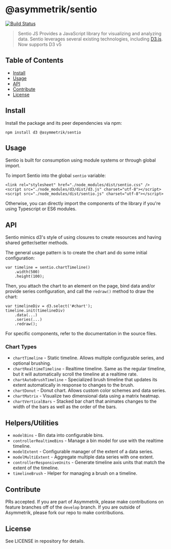 # @asymmetrik/sentio

[![Build Status][travis-image]][travis-url]

> Sentio JS
> Provides a JavaScript library for visualizing and analyzing data.
> Sentio leverages several existing technologies, including [D3.js](http://d3js.org).
> Now supports D3 v5


## Table of Contents
- [Install](#install)
- [Usage](#usage)
- [API](#api)
- [Contribute](#contribute)
- [License](#license)


## Install 
Install the package and its peer dependencies via npm:
```
npm install d3 @asymmetrik/sentio
```

## Usage
Sentio is built for consumption using module systems or through global import.
 
To import Sentio into the global ```sentio``` variable:
```
<link rel="stylesheet" href="./node_modules/dist/sentio.css" />
<script src="./node_modules/d3/dist/d3.js" charset="utf-8"></script>
<script src="./node_modules/dist/sentio.js" charset="utf-8"></script>
```

Otherwise, you can directly import the components of the library if you're using Typescript or ES6 modules.


## API
Sentio mimics d3's style of using closures to create resources and having shared getter/setter methods.

The general usage pattern is to create the chart and do some initial configuration:
```
var timeline = sentio.chartTimeline()
	.width(500)
	.height(100);
```

Then, you attach the chart to an element on the page,
bind data and/or provide series configuration,
and call the ```redraw()``` method to draw the chart:
```
var timelineDiv = d3.select('#chart');
timeline.init(timelineDiv)
	.data(...)
	.series(...)
	.redraw();
```

For specific components, refer to the documentation in the source files.

### Chart Types
* `chartTimeline` - Static timeline. Allows multiple configurable series, and optional brushing.
* `chartRealtimeTimeline` - Realtime timeline. Same as the regular timeline, but it will automatically scroll the timeline at a realtime rate.
* `chartAutoBrushTimeline` - Specialized brush timeline that updates its extent automatically in response to changes to the brush.
* `chartDonut` - Donut chart. Allows custom color schemes and data series.
* `chartMatrix` - Visualize two dimensional data using a matrix heatmap.
* `chartVerticalBars` - Stacked bar chart that animates changes to the width of the bars as well as the order of the bars. 

## Helpers/Utilities
* `modelBins` - Bin data into configurable bins. 
* `controllerRealtimeBins` - Manage a bin model for use with the realtime timeline. 
* `modelExtent` - Configurable manager of the extent of a data series.
* `modelMultiExtent` - Aggregate multiple data series with one extent.
* `controllerResponsiveUnits` - Generate timeline axis units that match the extent of the timeline. 
* `timelineBrush` - Helper for managing a brush on a timeline.

## Contribute
PRs accepted. If you are part of Asymmetrik, please make contributions on feature branches off of the ```develop``` branch. If you are outside of Asymmetrik, please fork our repo to make contributions.


## License
See LICENSE in repository for details.


[travis-url]: https://travis-ci.org/Asymmetrik/sentio/
[travis-image]: https://travis-ci.org/Asymmetrik/sentio.svg

